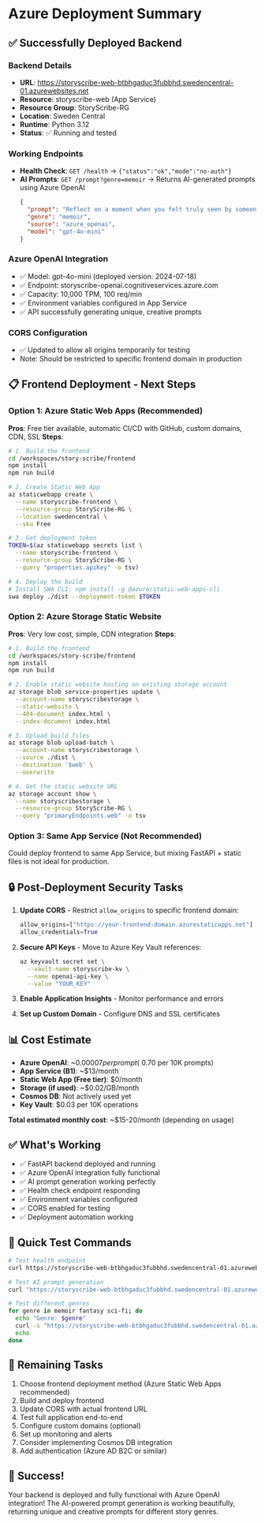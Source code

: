 # Azure Deployment Summary

## ✅ Successfully Deployed Backend

### Backend Details
- **URL**: https://storyscribe-web-btbhgaduc3fubbhd.swedencentral-01.azurewebsites.net
- **Resource**: storyscribe-web (App Service)
- **Resource Group**: StoryScribe-RG
- **Location**: Sweden Central
- **Runtime**: Python 3.12
- **Status**: ✅ Running and tested

### Working Endpoints
- **Health Check**: `GET /health` → `{"status":"ok","mode":"no-auth"}`
- **AI Prompts**: `GET /prompt?genre=memoir` → Returns AI-generated prompts using Azure OpenAI
  ```json
  {
    "prompt": "Reflect on a moment when you felt truly seen by someone...",
    "genre": "memoir",
    "source": "azure_openai",
    "model": "gpt-4o-mini"
  }
  ```

### Azure OpenAI Integration
- ✅ Model: gpt-4o-mini (deployed version: 2024-07-18)
- ✅ Endpoint: storyscribe-openai.cognitiveservices.azure.com
- ✅ Capacity: 10,000 TPM, 100 req/min
- ✅ Environment variables configured in App Service
- ✅ API successfully generating unique, creative prompts

### CORS Configuration
- ✅ Updated to allow all origins temporarily for testing
- Note: Should be restricted to specific frontend domain in production

## 📋 Frontend Deployment - Next Steps

### Option 1: Azure Static Web Apps (Recommended)
**Pros**: Free tier available, automatic CI/CD with GitHub, custom domains, CDN, SSL
**Steps**:
```bash
# 1. Build the frontend
cd /workspaces/story-scribe/frontend
npm install
npm run build

# 2. Create Static Web App
az staticwebapp create \
  --name storyscribe-frontend \
  --resource-group StoryScribe-RG \
  --location swedencentral \
  --sku Free

# 3. Get deployment token
TOKEN=$(az staticwebapp secrets list \
  --name storyscribe-frontend \
  --resource-group StoryScribe-RG \
  --query "properties.apiKey" -o tsv)

# 4. Deploy the build
# Install SWA CLI: npm install -g @azure/static-web-apps-cli
swa deploy ./dist --deployment-token $TOKEN
```

### Option 2: Azure Storage Static Website
**Pros**: Very low cost, simple, CDN integration
**Steps**:
```bash
# 1. Build the frontend
cd /workspaces/story-scribe/frontend
npm install
npm run build

# 2. Enable static website hosting on existing storage account
az storage blob service-properties update \
  --account-name storyscribestorage \
  --static-website \
  --404-document index.html \
  --index-document index.html

# 3. Upload build files
az storage blob upload-batch \
  --account-name storyscribestorage \
  --source ./dist \
  --destination '$web' \
  --overwrite

# 4. Get the static website URL
az storage account show \
  --name storyscribestorage \
  --resource-group StoryScribe-RG \
  --query "primaryEndpoints.web" -o tsv
```

### Option 3: Same App Service (Not Recommended)
Could deploy frontend to same App Service, but mixing FastAPI + static files is not ideal for production.

## 🔒 Post-Deployment Security Tasks

1. **Update CORS** - Restrict `allow_origins` to specific frontend domain:
   ```python
   allow_origins=["https://your-frontend-domain.azurestaticapps.net"]
   allow_credentials=True
   ```

2. **Secure API Keys** - Move to Azure Key Vault references:
   ```bash
   az keyvault secret set \
     --vault-name storyscribe-kv \
     --name openai-api-key \
     --value "YOUR_KEY"
   ```

3. **Enable Application Insights** - Monitor performance and errors

4. **Set up Custom Domain** - Configure DNS and SSL certificates

## 📊 Cost Estimate

- **Azure OpenAI**: ~$0.00007 per prompt (~$0.70 per 10K prompts)
- **App Service (B1)**: ~$13/month
- **Static Web App (Free tier)**: $0/month
- **Storage (if used)**: ~$0.02/GB/month
- **Cosmos DB**: Not actively used yet
- **Key Vault**: $0.03 per 10K operations

**Total estimated monthly cost**: ~$15-20/month (depending on usage)

## ✅ What's Working

- ✅ FastAPI backend deployed and running
- ✅ Azure OpenAI integration fully functional
- ✅ AI prompt generation working perfectly
- ✅ Health check endpoint responding
- ✅ Environment variables configured
- ✅ CORS enabled for testing
- ✅ Deployment automation working

## 🚀 Quick Test Commands

```bash
# Test health endpoint
curl https://storyscribe-web-btbhgaduc3fubbhd.swedencentral-01.azurewebsites.net/health

# Test AI prompt generation
curl "https://storyscribe-web-btbhgaduc3fubbhd.swedencentral-01.azurewebsites.net/prompt?genre=memoir" | jq

# Test different genres
for genre in memoir fantasy sci-fi; do
  echo "Genre: $genre"
  curl -s "https://storyscribe-web-btbhgaduc3fubbhd.swedencentral-01.azurewebsites.net/prompt?genre=$genre" | jq -r '.prompt'
  echo
done
```

## 📝 Remaining Tasks

1. Choose frontend deployment method (Azure Static Web Apps recommended)
2. Build and deploy frontend
3. Update CORS with actual frontend URL
4. Test full application end-to-end
5. Configure custom domains (optional)
6. Set up monitoring and alerts
7. Consider implementing Cosmos DB integration
8. Add authentication (Azure AD B2C or similar)

## 🎉 Success!

Your backend is deployed and fully functional with Azure OpenAI integration! The AI-powered prompt generation is working beautifully, returning unique and creative prompts for different story genres.

